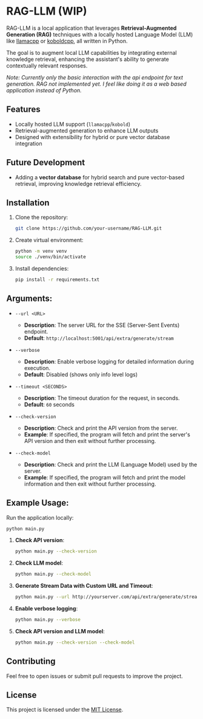 # RAG-LLM (WIP)

RAG-LLM is a local application that leverages **Retrieval-Augmented Generation (RAG)** techniques with a locally hosted Language Model (LLM) like [llamacpp](https://github.com/ggerganov/llama.cpp) or [koboldcpp](https://github.com/LostRuins/koboldcpp), all written in Python.

The goal is to augment local LLM capabilities by integrating external knowledge retrieval, enhancing the assistant's ability to generate contextually relevant responses.

_Note: Currently only the basic interaction with the api endpoint for text generation. RAG not implemented yet. I feel like doing it as a web based application instead of Python._

## Features
- Locally hosted LLM support (`llamacpp`/`kobold`)
- Retrieval-augmented generation to enhance LLM outputs
- Designed with extensibility for hybrid or pure vector database integration

## Future Development
- Adding a **vector database** for hybrid search and pure vector-based retrieval, improving knowledge retrieval efficiency.

## Installation
1. Clone the repository:
   ```bash
   git clone https://github.com/your-username/RAG-LLM.git
   ```
2. Create virtual environment:
   ```bash
   python -m venv venv
   source ./venv/bin/activate
   ```
3. Install dependencies:
   ```bash
   pip install -r requirements.txt
   ```

## Arguments:

- `--url <URL>`
  - **Description**: The server URL for the SSE (Server-Sent Events) endpoint.
  - **Default**: `http://localhost:5001/api/extra/generate/stream`
  
- `--verbose`
  - **Description**: Enable verbose logging for detailed information during execution.
  - **Default**: Disabled (shows only info level logs)
  
- `--timeout <SECONDS>`
  - **Description**: The timeout duration for the request, in seconds.
  - **Default**: `60` seconds

- `--check-version`
  - **Description**: Check and print the API version from the server.
  - **Example**: If specified, the program will fetch and print the server's API version and then exit without further processing.

- `--check-model`
  - **Description**: Check and print the LLM (Language Model) used by the server.
  - **Example**: If specified, the program will fetch and print the model information and then exit without further processing.

## Example Usage:

Run the application locally:
```bash
python main.py
```

1. **Check API version**:
   ```bash
   python main.py --check-version
   ```

2. **Check LLM model**:
   ```bash
   python main.py --check-model
   ```

3. **Generate Stream Data with Custom URL and Timeout**:
   ```bash
   python main.py --url http://yourserver.com/api/extra/generate/stream --timeout 120
   ```

4. **Enable verbose logging**:
   ```bash
   python main.py --verbose
   ```

5. **Check API version and LLM model**:
   ```bash
   python main.py --check-version --check-model
   ```

## Contributing
Feel free to open issues or submit pull requests to improve the project.

## License
This project is licensed under the [MIT License](LICENSE).
